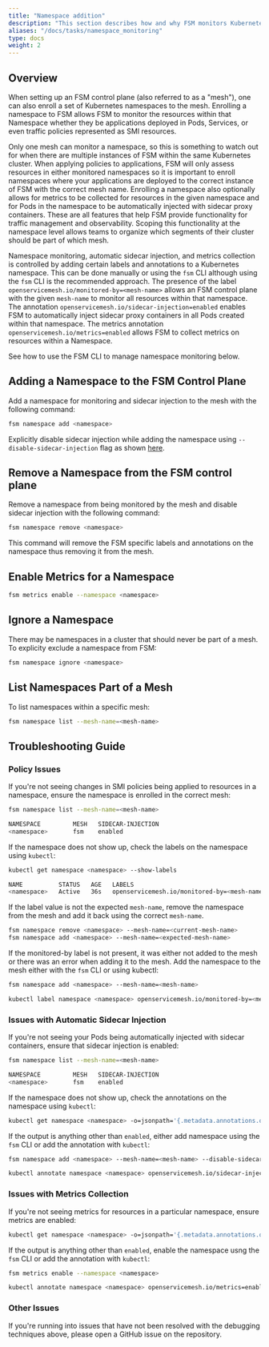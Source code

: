 ```yaml
---
title: "Namespace addition"
description: "This section describes how and why FSM monitors Kubernetes namespaces"
aliases: "/docs/tasks/namespace_monitoring"
type: docs
weight: 2
---
```


## Overview

When setting up an FSM control plane (also referred to as a "mesh"), one can also enroll a set of Kubernetes namespaces to the mesh. Enrolling a namespace to FSM allows FSM to monitor the resources within that Namespace whether they be applications deployed in Pods, Services, or even traffic policies represented as SMI resources.

Only one mesh can monitor a namespace, so this is something to watch out for when there are multiple instances of FSM within the same Kubernetes cluster. When applying policies to applications, FSM will only assess resources in either monitored namespaces so it is important to enroll namespaces where your applications are deployed to the correct instance of FSM with the correct mesh name.
Enrolling a namespace also optionally allows for metrics to be collected for resources in the given namespace and for Pods in the namespace to be automatically injected with sidecar proxy containers. These are all features that help FSM provide functionality for traffic management and observability. Scoping this functionality at the namespace level allows teams to organize which segments of
their cluster should be part of which mesh.

Namespace monitoring, automatic sidecar injection, and metrics collection is controlled by adding certain labels and annotations to a Kubernetes namespace. This can be done manually or using the `fsm` CLI although using the `fsm` CLI is the recommended approach. The presence of the label `openservicemesh.io/monitored-by=<mesh-name>` allows an FSM control plane with the given `mesh-name` to monitor
all resources within that namespace. The annotation `openservicemesh.io/sidecar-injection=enabled` enables FSM to automatically inject sidecar proxy containers in all Pods created within that namespace. The metrics annotation `openservicemesh.io/metrics=enabled` allows FSM to collect metrics on resources within a Namespace.

See how to use the FSM CLI to manage namespace monitoring below.

## Adding a Namespace to the FSM Control Plane

Add a namespace for monitoring and sidecar injection to the mesh with the following command:

```bash
fsm namespace add <namespace>
```

Explicitly disable sidecar injection while adding the namespace using `--disable-sidecar-injection` flag as shown [here](/guides/app_onboarding/sidecar_injection/#explicitly-disabling-automatic-sidecar-injection-on-namespaces).

## Remove a Namespace from the FSM control plane

Remove a namespace from being monitored by the mesh and disable sidecar injection with the following command:

```bash
fsm namespace remove <namespace>
```

This command will remove the FSM specific labels and annotations on the namespace thus removing it from the mesh.

## Enable Metrics for a Namespace

```bash
fsm metrics enable --namespace <namespace>
```

## Ignore a Namespace

There may be namespaces in a cluster that should never be part of a mesh. To explicity exclude a namespace from FSM:

```bash
fsm namespace ignore <namespace>
```

## List Namespaces Part of a Mesh

To list namespaces within a specific mesh:

```bash
fsm namespace list --mesh-name=<mesh-name>
```

## Troubleshooting Guide

### Policy Issues

If you're not seeing changes in SMI policies being applied to resources in a namespace, ensure the namespace is enrolled in the correct mesh:

```bash
fsm namespace list --mesh-name=<mesh-name>

NAMESPACE         MESH   SIDECAR-INJECTION
<namespace>       fsm    enabled
```

If the namespace does not show up, check the labels on the namespace using `kubectl`:

```bash
kubectl get namespace <namespace> --show-labels

NAME          STATUS   AGE   LABELS
<namespace>   Active   36s   openservicemesh.io/monitored-by=<mesh-name>
```

If the label value is not the expected `mesh-name`, remove the namespace from the mesh and add it back using the correct `mesh-name`.

```bash
fsm namespace remove <namespace> --mesh-name=<current-mesh-name>
fsm namespace add <namespace> --mesh-name=<expected-mesh-name>
```

If the monitored-by label is not present, it was either not added to the mesh or there was an error when adding it to the mesh.
Add the namespace to the mesh either with the `fsm` CLI or using kubectl:

```bash
fsm namespace add <namespace> --mesh-name=<mesh-name>
```

```bash
kubectl label namespace <namespace> openservicemesh.io/monitored-by=<mesh-name>
```

### Issues with Automatic Sidecar Injection

If you're not seeing your Pods being automatically injected with sidecar containers, ensure that sidecar injection is enabled:

```bash
fsm namespace list --mesh-name=<mesh-name>

NAMESPACE         MESH   SIDECAR-INJECTION
<namespace>       fsm    enabled
```

If the namespace does not show up, check the annotations on the namespace using `kubectl`:

```bash
kubectl get namespace <namespace> -o=jsonpath='{.metadata.annotations.openservicemesh\.io\/sidecar-injection}'
```

If the output is anything other than `enabled`, either add namespace using the `fsm` CLI or add the annotation with `kubectl`:

```bash
fsm namespace add <namespace> --mesh-name=<mesh-name> --disable-sidecar-injection=false
```

```bash
kubectl annotate namespace <namespace> openservicemesh.io/sidecar-injection=enabled --overwrite
```

### Issues with Metrics Collection

If you're not seeing metrics for resources in a particular namespace, ensure metrics are enabled:

```bash
kubectl get namespace <namespace> -o=jsonpath='{.metadata.annotations.openservicemesh\.io\/metrics}'
```

If the output is anything other than `enabled`, enable the namespace usng the `fsm` CLI or add the annotation with `kubectl`:

```bash
fsm metrics enable --namespace <namespace>
```

```bash
kubectl annotate namespace <namespace> openservicemesh.io/metrics=enabled --overwrite
```

### Other Issues

If you're running into issues that have not been resolved with the debugging techniques above, please open a GitHub issue on the repository.
